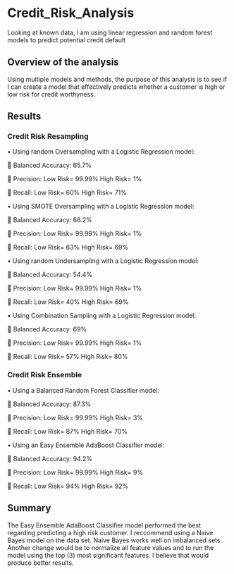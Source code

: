 # Credit_Risk_Analysis
Looking at known data, I am using linear regression and random forest models to predict potential credit default

## Overview of the analysis
Using multiple models and methods, the purpose of this analysis is to see if I can create a model that effectively predicts whether a customer is high or low risk for credit worthyness.

## Results

### Credit Risk Resampling
•	Using random Oversampling with a Logistic Regression model: 

	Balanced Accuracy:     65.7%

	Precision:  Low Risk= 99.99%            High Risk=      1%

	Recall:        Low Risk= 60%            High Risk=     71%


•	Using SMOTE Oversampling with a Logistic Regression model: 

	Balanced Accuracy:     66.2%

	Precision:  Low Risk= 99.99%            High Risk=      1%

	Recall:        Low Risk= 63%            High Risk=     69%


•	Using random Undersampling with a Logistic Regression model: 

	Balanced Accuracy:     54.4%

	Precision:  Low Risk= 99.99%            High Risk=      1%

	Recall:        Low Risk= 40%            High Risk=     69%


•	Using Combination Sampling with a Logistic Regression model: 

	Balanced Accuracy:     69%

	Precision:  Low Risk= 99.99%            High Risk=      1%

	Recall:        Low Risk= 57%            High Risk=     80%


### Credit Risk Ensemble
•	Using a Balanced Random Forest Classifier model: 

	Balanced Accuracy:     87.3%

	Precision:  Low Risk= 99.99%            High Risk=     3%

	Recall:        Low Risk= 87%            High Risk=     70%


•	Using an Easy Ensemble AdaBoost Classifier model: 

	Balanced Accuracy:     94.2%

	Precision:  Low Risk= 99.99%            High Risk=     9%

	Recall:        Low Risk= 94%            High Risk= 92%

## Summary
The Easy Ensemble AdaBoost Classifier model performed the best regarding predicting a high risk customer. I reccommend using a Naive Bayes model on the data set. Naive Bayes works well on imbalanced sets. Another change would be to normalize all feature values and to run the model using the top (3) most significant features. I believe that would produce better results.